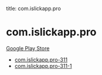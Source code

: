 title: com.islickapp.pro
# com.islickapp.pro


[Google Play Store](https://play.google.com/store/apps/details?id=com.islickapp.pro)


* [com.islickapp.pro-311](./com.islickapp.pro-311/)
* [com.islickapp.pro-311-1](./com.islickapp.pro-311-1/)